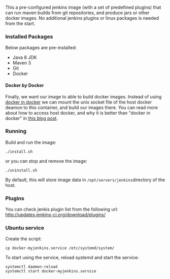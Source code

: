 This a pre-configured jenkins image (with a set of predefined plugins) that can run maven builds from git repositories, and produce jars or other docker images. No additional jenkins plugins or linux packages is needed from the start.

### Installed Packages
Below packages are pre-installed:
- Java 8 JDK
- Maven 3
- Git
- Docker


#### Docker *by* Docker
Finally, we want our image to able to build docker images. Instead of using [docker in docker](https://github.com/jpetazzo/dind) we can mount the unix socket file of the host docker deamon to this container, and build our images there. You can read more about how to access host docker, and why it is better than "docker in docker" in [this blog post](http://jpetazzo.github.io/2015/09/03/do-not-use-docker-in-docker-for-ci/).

### Running

Build and run the image:
```language-bash
./install.sh
```

or you can stop and remove the image:
```language-bash
./uninstall.sh
```
By default, this will store image data in `/opt/servers/jenkins`directory of the host.

### Plugins

You can check jenkis plugin list from the following url:
http://updates.jenkins-ci.org/download/plugins/

### Ubuntu service

Create the script:

```language-bash
cp docker-myjenkins.service /etc/systemd/system/
```

To start using the service, reload systemd and start the service:
```language-bash
systemctl daemon-reload
systemctl start docker-myjenkins.service
```

